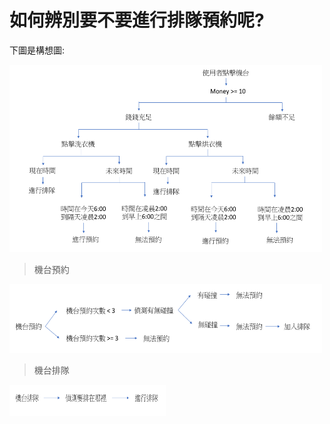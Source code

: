# 如何辨別要不要進行排隊預約呢?

下圖是構想圖:


<img src="教程圖片/structure.png" width="500px" height="300px">


> 機台預約

<img src="教程圖片/order.png" width="500px" height="110px">


> 機台排隊

<img src="教程圖片/waiting.png" width="250px" height="50px">
